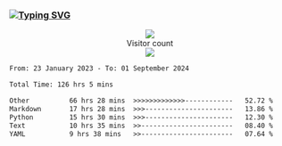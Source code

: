 ### <a href="https://git.io/typing-svg"><img src="https://readme-typing-svg.herokuapp.com?font=Fira+Code&pause=1000&width=435&lines=+Hi+%F0%9F%91%8B+There+is+Chenghow" alt="Typing SVG" /></a>
<p align="center"> 
  <img src="https://github-readme-stats.vercel.app/api?username=chenghow&show_icons=true"><br>
  Visitor count<br>
  <img src="https://profile-counter.glitch.me/chenghow/count.svg">
</p>

<!--START_SECTION:waka-->

```txt
From: 23 January 2023 - To: 01 September 2024

Total Time: 126 hrs 5 mins

Other          66 hrs 28 mins  >>>>>>>>>>>>>------------   52.72 %
Markdown       17 hrs 28 mins  >>>----------------------   13.86 %
Python         15 hrs 30 mins  >>>----------------------   12.30 %
Text           10 hrs 35 mins  >>-----------------------   08.40 %
YAML           9 hrs 38 mins   >>-----------------------   07.64 %
```

<!--END_SECTION:waka-->
